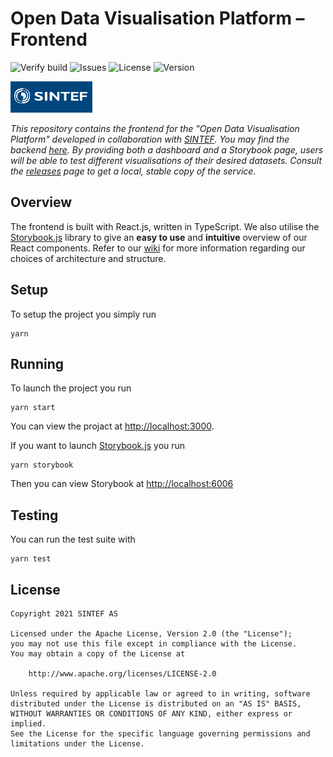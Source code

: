 # Open Data Visualisation Platform – Frontend

![Verify build](https://github.com/IT2901-SINTEF01/frontend/workflows/Verify%20build/badge.svg) ![Issues](https://img.shields.io/github/issues/IT2901-SINTEF01/frontend) ![License](https://img.shields.io/github/license/IT2901-SINTEF01/frontend) ![Version](https://img.shields.io/github/v/release/IT2901-SINTEF01/frontend?include_prereleases)

<img src="./SINTEF_logo.png" alt="SINTEF" height=50 />

_This repository contains the frontend for the "Open Data Visualisation Platform" developed in collaboration with [SINTEF](https://sintef.no). You may find the backend [here](https://github.com/IT2901-SINTEF01/backend). By providing both a dashboard and a Storybook page, users will be able to test different visualisations of their desired datasets. Consult the [releases](https://github.com/IT2901-SINTEF01/frontend/releases) page to get a local, stable copy of the service._

## Overview

The frontend is built with React.js, written in TypeScript. We also utilise the [Storybook.js](https://storybook.js.org/) library to give an **easy to use** and **intuitive** overview of our React components. Refer to our [wiki](https://github.com/IT2901-SINTEF01/frontend/wiki) for more information regarding our choices of architecture and structure.

## Setup

To setup the project you simply run

```
yarn
```

## Running

To launch the project you run

```
yarn start
```

You can view the projact at [http://localhost:3000](http://localhost:3000).

If you want to launch [Storybook.js](https://storybook.js.org/) you run

```
yarn storybook
```

Then you can view Storybook at [http://localhost:6006](http://localhost:6006)

## Testing

You can run the test suite with

```
yarn test
```

## License

```
Copyright 2021 SINTEF AS

Licensed under the Apache License, Version 2.0 (the "License");
you may not use this file except in compliance with the License.
You may obtain a copy of the License at

    http://www.apache.org/licenses/LICENSE-2.0

Unless required by applicable law or agreed to in writing, software
distributed under the License is distributed on an "AS IS" BASIS,
WITHOUT WARRANTIES OR CONDITIONS OF ANY KIND, either express or implied.
See the License for the specific language governing permissions and
limitations under the License.
```
